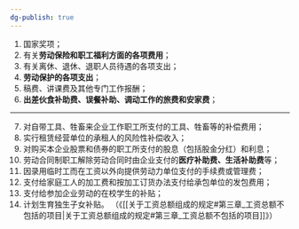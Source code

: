 ```yaml
---
dg-publish: true
---
```


1. 国家奖项；
2. 有关**劳动保险和职工福利方面的各项费用**；
3. 有关离休、退休、退职人员待遇的各项支出；
4. **劳动保护的各项支出**；
5. 稿费、讲课费及其他专门工作报酬；
6. **出差伙食补助费、误餐补助、调动工作的旅费和安家费**；

---

7. 对自带工具、牲畜来企业工作职工所支付的工具、牲畜等的补偿费用；
8. 实行租赁经营单位的承租人的风险性补偿收入；
9. 对购买本企业股票和债券的职工所支付的股息（包括股金分红）和利息；
10. 劳动合同制职工解除劳动合同时由企业支付的**医疗补助费、生活补助费**等；
11. 因录用临时工而在工资以外向提供劳动力单位支付的手续费或管理费；
12. 支付给家庭工人的加工费和按加工订货办法支付给承包单位的发包费用；
13. 支付给参加企业劳动的在校学生的补贴；
14. 计划生育独生子女补贴。
（《[[关于工资总额组成的规定#第三章_工资总额不包括的项目\|关于工资总额组成的规定#第三章_工资总额不包括的项目]]》）
